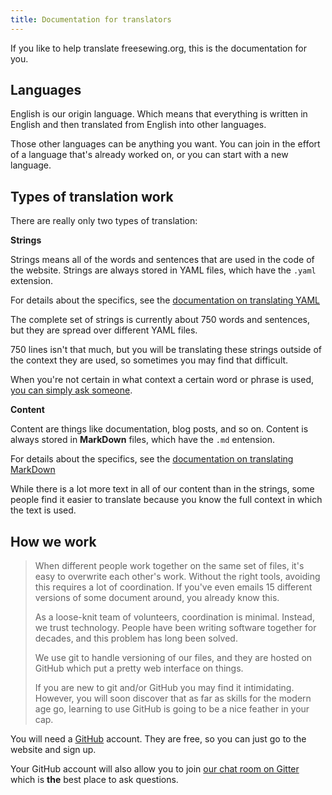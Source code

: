 ```yaml
---
title: Documentation for translators
---
```


If you like to help translate freesewing.org, this is the documentation for you.

## Languages

English is our origin language. Which means that everything is written in English
and then translated from English into other languages.

Those other languages can be anything you want. You can join in the effort of a 
language that's already worked on, or you can start with a new language.


## Types of translation work

There are really only two types of translation:

**Strings**

Strings means all of the words and sentences that are used in the code of the website.
Strings are always stored in YAML files, which have the `.yaml` extension.

For details about the specifics, see the [documentation on translating YAML](/docs/i18n/yaml)
 
The complete set of strings is currently about 750 words and sentences, but they are spread
over different YAML files.

750 lines isn't that much, but you will be translating these strings outside of the context 
they are used, so sometimes you may find that difficult.

When you're not certain in what context a certain word or phrase is used,
[you can simply ask someone](https://gitter.im/freesewing/freesewing).


**Content**

Content are things like documentation, blog posts, and so on. 
Content is always stored in **MarkDown** files, which have the `.md` entension.

For details about the specifics, see the [documentation on translating MarkDown](/docs/i18n/markdown)

While there is a lot more text in all of our content than in the strings,
some people find it easier to translate because you know the full context in which the text is used.

## How we work

> When different people work together on the same set of files,
> it's easy to overwrite each other's work. Without the right tools, avoiding this
> requires a lot of coordination. If you've even emails 15 different versions of some
> document around, you already know this.
> 
> As a loose-knit team of volunteers, coordination is minimal. Instead, we trust technology.
> People have been writing software together for decades, and this problem has long been solved.
> 
> We use git to handle versioning of our files, and they are hosted on GitHub which put a pretty
> web interface on things.
> 
> If you are new to git and/or GitHub you may find it intimidating. However, you will soon discover
> that as far as skills for the modern age go, learning to use GitHub is going to be a nice
> feather in your cap.

You will need a [GitHub](https://github.com/) account. They are free, so you can just go to the website and sign up.

Your GitHub account will also allow you to join
[our chat room on Gitter](https://gitter.im/freesewing/freesewing) which is **the** best place to ask questions.

